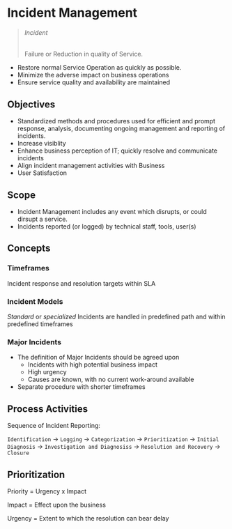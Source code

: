# Incident Management

> ###### Incident
> Failure or Reduction in quality of Service.

* Restore normal Service Operation as quickly as possible.
* Minimize the adverse impact on business operations
* Ensure service quality and availability are maintained


## Objectives

* Standardized methods and procedures used for efficient and prompt response, analysis, documenting ongoing management and reporting of incidents.
* Increase visiblity
* Enhance business perception of IT; quickly resolve and communicate incidents
* Align incident management activities with Business
* User Satisfaction

## Scope

* Incident Management includes any event which disrupts, or could dirsupt a service.
* Incidents reported (or logged) by technical staff, tools, user(s)

## Concepts

### Timeframes
Incident response and resolution targets within SLA

### Incident Models
_Standard_ or _specialized_ Incidents are handled in predefined path and within predefined timeframes

### Major Incidents
* The definition of Major Incidents should be agreed upon 
	* Incidents with high potential business impact
	* High urgency
	* Causes are known, with no current work-around available
* Separate procedure with shorter timeframes

## Process Activities

Sequence of Incident Reporting:

`Identification` &rarr; `Logging` &rarr; `Categorization` &rarr; `Prioritization` &rarr; `Initial Diagnosis` &rarr; `Investigation and Diagnosiss` &rarr; `Resolution and Recovery` &rarr; `Closure`

## Prioritization

Priority = Urgency x Impact

Impact = Effect upon the business

Urgency = Extent to which the resolution can bear delay

